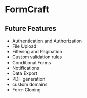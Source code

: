# FormCraft




## Future Features
* Authentication and Authorization
* File Upload
* Filtering and Pagination
* Custom validation rules
* Conditional Forms
* Notifications
* Data Export
* PDF generation
* custom domains
* Form Cloning